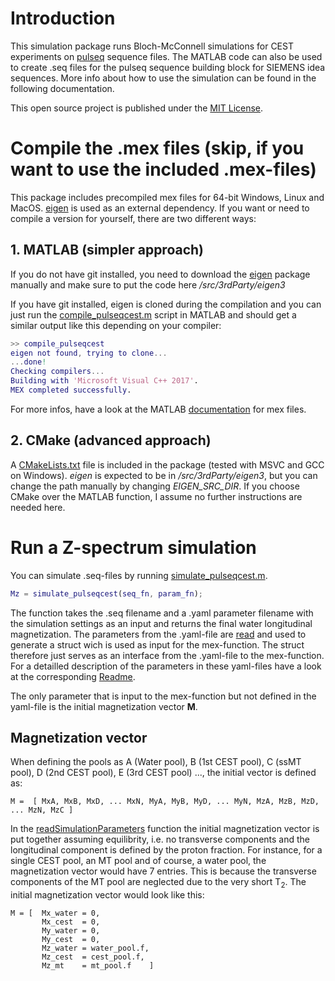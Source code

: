 # Introduction
This simulation package runs Bloch-McConnell simulations for CEST experiments on [pulseq](http://pulseq.github.io/) sequence files. The MATLAB code can also be used to create .seq files for the pulseq sequence building block for SIEMENS idea sequences. More info about how to use the simulation can be found in the following documentation.

This open source project is published under the [MIT License](../LICENSE).

# Compile the .mex files (skip, if you want to use the included .mex-files)
This package includes precompiled mex files for 64-bit Windows, Linux and MacOS.
[eigen](https://gitlab.com/libeigen/eigen/) is used as an external dependency.
If you want or need to compile a version for yourself, there are two different ways:
## 1. MATLAB (simpler approach)

If you do not have git installed, you need to download the [eigen](https://gitlab.com/libeigen/eigen/) package manually and make sure to put the code here */src/3rdParty/eigen3*


 If you have git installed, eigen is cloned during the compilation and you can just run the [compile_pulseqcest.m](compile_pulseqcest.m) script in MATLAB and should get a similar output like this depending on your compiler: 

```Matlab
>> compile_pulseqcest
eigen not found, trying to clone...
...done!
Checking compilers...
Building with 'Microsoft Visual C++ 2017'.
MEX completed successfully.
```

For more infos, have a look at the MATLAB [documentation](https://mathworks.com/help/matlab/call-mex-files-1.html) for mex files.

## 2. CMake (advanced approach)
A [CMakeLists.txt](src/CMakeLists.txt) file is included in the package (tested with MSVC and GCC on Windows). *eigen* is expected to be in */src/3rdParty/eigen3*, but you can change the path manually by changing *EIGEN_SRC_DIR*. If you choose CMake over the MATLAB function, I assume no further instructions are needed here.

# Run a Z-spectrum simulation

You can simulate .seq-files by running [simulate_pulseqcest.m](simulate_pulseqcest.m).

```Matlab
Mz = simulate_pulseqcest(seq_fn, param_fn);
```

The function takes the .seq filename and a .yaml parameter filename with the simulation settings as an input and returns the final water longitudinal magnetization.
The parameters from the .yaml-file are [read](readSimulationParameters.m) and used to generate a struct wich is used as input for the mex-function. The struct therefore just serves as an interface from the .yaml-file to the mex-function. For a detailled description of the parameters in these yaml-files have a look at the corresponding [Readme](../examples/Readme.md#yaml-parameter-files). 

The only parameter that is input to the mex-function but not defined in the yaml-file is the initial magnetization vector **M**.


## Magnetization vector

When defining the pools as A (Water pool), B (1st CEST pool), C (ssMT pool), D (2nd CEST pool), E (3rd CEST pool) ..., the initial vector is defined as:

```
M =  [ MxA, MxB, MxD, ... MxN, MyA, MyB, MyD, ... MyN, MzA, MzB, MzD, ... MzN, MzC ]
```

In the [readSimulationParameters](readSimulationParameters.m) function the initial magnetization vector is put together assuming equilibrity, i.e. no transverse components and the longitudinal component is defined by the proton fraction. For instance, for a single CEST pool, an MT pool and of course, a water pool, the magnetization vector would have 7 entries. This is because the transverse components of the MT pool are neglected due to the very short T<sub>2</sub>. The initial magnetization vector would look like this:

```
M = [  Mx_water = 0,
       Mx_cest  = 0,
       My_water = 0,
       My_cest  = 0,
       Mz_water = water_pool.f,
       Mz_cest  = cest_pool.f,
       Mz_mt    = mt_pool.f    ]
```

